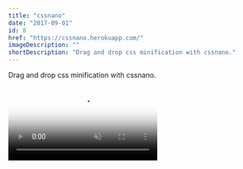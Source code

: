 ```yaml
---
title: "cssnano"
date: "2017-09-01"
id: 8
href: "https://cssnano.herokuapp.com/"
imageDescription: ""
shortDescription: "Drag and drop css minification with cssnano."
---
```


Drag and drop css minification with cssnano.

<!-- markdownlint-disable MD033 -->
<video muted playsinline controls loop poster="/cssnano-minifier-poster.png">
  <source src="cssnano-minifier.webm" type="video/webm; codecs=vp9,vorbis">
  <source src="cssnano-minifier.mp4" type="video/mp4">
</video>
